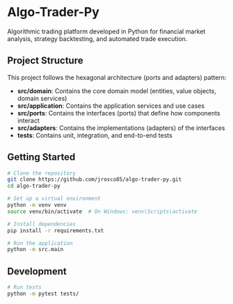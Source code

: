 # Algo-Trader-Py

Algorithmic trading platform developed in Python for financial market analysis, strategy backtesting, and automated trade execution.

## Project Structure

This project follows the hexagonal architecture (ports and adapters) pattern:

- **src/domain**: Contains the core domain model (entities, value objects, domain services)
- **src/application**: Contains the application services and use cases
- **src/ports**: Contains the interfaces (ports) that define how components interact
- **src/adapters**: Contains the implementations (adapters) of the interfaces
- **tests**: Contains unit, integration, and end-to-end tests

## Getting Started

```bash
# Clone the repository
git clone https://github.com/jrosco85/algo-trader-py.git
cd algo-trader-py

# Set up a virtual environment
python -m venv venv
source venv/bin/activate  # On Windows: venv\Scripts\activate

# Install dependencies
pip install -r requirements.txt

# Run the application
python -m src.main
```

## Development

```bash
# Run tests
python -m pytest tests/
```
